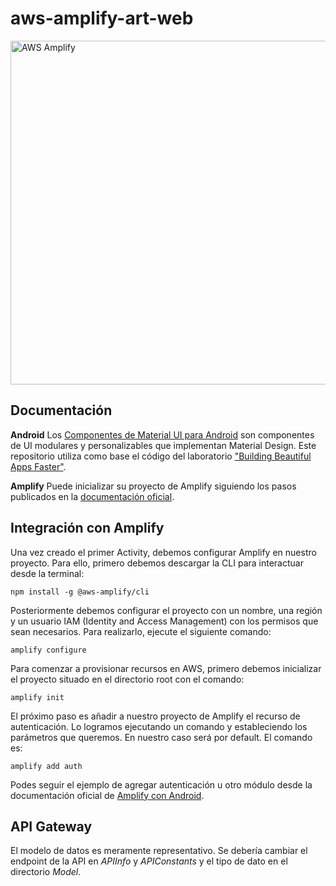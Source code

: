 # aws-amplify-art-web

<img src="https://s3.amazonaws.com/aws-mobile-hub-images/aws-amplify-logo.png" alt="AWS Amplify" width="550" >

## Documentación
**Android**
Los [Componentes de Material UI para Android](https://material.io/components/android/) son componentes de UI modulares y personalizables que implementan Material Design. Este repositorio utiliza como base el código del laboratorio ["Building Beautiful Apps Faster"](https://codelabs.developers.google.com/codelabs/mdc-android/index.html).

**Amplify**
Puede inicializar su proyecto de Amplify siguiendo los pasos publicados en la [documentación oficial](https://docs.amplify.aws/cli/start/install#option-1-watch-the-video-guide).

## Integración con Amplify

Una vez creado el primer Activity, debemos configurar Amplify en nuestro proyecto. Para ello, primero debemos descargar la CLI para interactuar desde la terminal:

    npm install -g @aws-amplify/cli

Posteriormente debemos configurar el proyecto con un nombre, una región y un usuario IAM (Identity and Access Management) con los permisos que sean necesarios. Para realizarlo, ejecute el siguiente comando:

    amplify configure

Para comenzar a provisionar recursos en AWS, primero debemos inicializar el proyecto situado en el directorio root con el comando:

    amplify init

El próximo paso es añadir a nuestro proyecto de Amplify el recurso de autenticación. Lo logramos ejecutando un comando y estableciendo los parámetros que queremos. En nuestro caso será por default. El comando es:

    amplify add auth

Podes seguir el ejemplo de agregar autenticación u otro módulo desde la documentación oficial de [Amplify con Android](https://docs.amplify.aws/lib/auth/getting-started/q/platform/android#check-the-current-auth-session).

## API Gateway
El modelo de datos es meramente representativo. Se debería cambiar el endpoint de la API en *APIInfo* y *APIConstants* y el tipo de dato en el directorio *Model*.